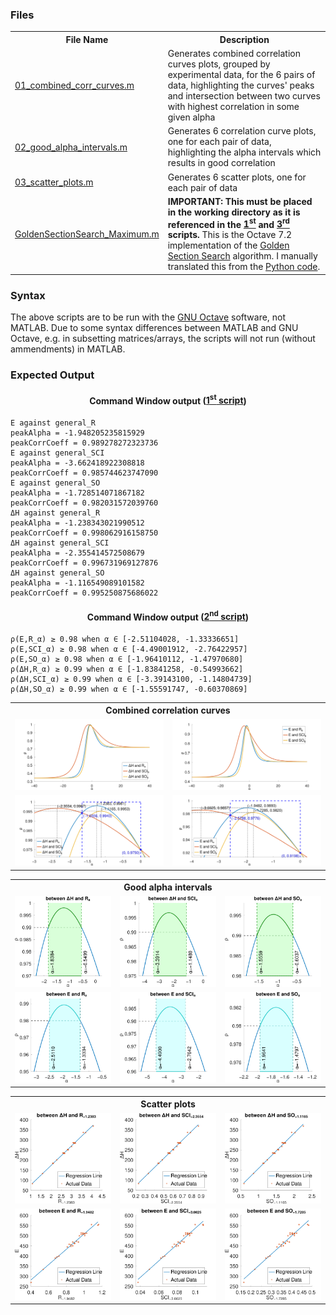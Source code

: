 <h3>Files</h3>
<table>
  <tr><th>File Name</th><th>Description</th></tr>
  <tr><td><a href=01_combined_corr_curves.m>01_combined_corr_curves.m</a></td><td>Generates combined correlation curves plots, grouped by experimental data, for the 6 pairs of data, highlighting the curves' peaks and intersection between two curves with highest correlation in some given alpha</td></tr>
  <tr><td><a href=02_good_alpha_intervals.m>02_good_alpha_intervals.m</a></td><td>Generates 6 correlation curve plots, one for each pair of data, highlighting the alpha intervals which results in good correlation</td></tr>
  <tr><td><a href=03_scatter_plots.m>03_scatter_plots.m</a></td><td>Generates 6 scatter plots, one for each pair of data</td></tr>
  <tr><td><a href=GoldenSectionSearch_Maximum.m>GoldenSectionSearch_Maximum.m</a></td><td><b>IMPORTANT: This must be placed in the working directory as it is referenced in the <a href=01_combined_corr_curves.m>1<sup>st</sup></a> and <a href=03_scatter_plots.m>3<sup>rd</sup></a> scripts.</b> This is the Octave 7.2 implementation of the <a href="https://en.wikipedia.org/wiki/Golden-section_search">Golden Section Search</a> algorithm. I manually translated this from the <a href="https://en.wikipedia.org/wiki/Golden-section_search">Python code</a>.</td></tr>
</table>
<h3>Syntax</h3>
<p>The above scripts are to be run with the <a href=https://octave.org/>GNU Octave</a> software, not MATLAB. Due to some syntax differences between MATLAB and GNU Octave, e.g. in subsetting matrices/arrays, the scripts will not run (without ammendments) in MATLAB.</p>
<h3>Expected Output</h3>
<h4 align=center>Command Window output (<a href=01_combined_corr_curves.m>1<sup>st</sup> script</a>)</h4>

```
E against general_R
peakAlpha = -1.948205235815929
peakCorrCoeff = 0.989278272323736
E against general_SCI
peakAlpha = -3.662418922308818
peakCorrCoeff = 0.985744623747090
E against general_SO
peakAlpha = -1.728514071867182
peakCorrCoeff = 0.982031572039760
ΔH against general_R
peakAlpha = -1.238343021990512
peakCorrCoeff = 0.998062916158750
ΔH against general_SCI
peakAlpha = -2.355414572508679
peakCorrCoeff = 0.996731969127876
ΔH against general_SO
peakAlpha = -1.116549089101582
peakCorrCoeff = 0.995250875686022
```

<h4 align=center>Command Window output (<a href=01_combined_corr_curves.m>2<sup>nd</sup> script</a>)</h4>

```
ρ(E,R_α) ≥ 0.98 when α ∈ [-2.51104028, -1.33336651]
ρ(E,SCI_α) ≥ 0.98 when α ∈ [-4.49001912, -2.76422957]
ρ(E,SO_α) ≥ 0.98 when α ∈ [-1.96410112, -1.47970680]
ρ(ΔH,R_α) ≥ 0.99 when α ∈ [-1.83841258, -0.54993662]
ρ(ΔH,SCI_α) ≥ 0.99 when α ∈ [-3.39143100, -1.14804739]
ρ(ΔH,SO_α) ≥ 0.99 when α ∈ [-1.55591747, -0.60370869]
```

<table>
  <tr><th colspan=2>Combined correlation curves</th></tr>
  <tr>
    <td><img src="imgs/01_comb_ccurves_DH_indices_FAR_WIDE.png"></td>
    <td><img src="imgs/01_comb_ccurves_E_indices_FAR_WIDE.png"></td>
  </tr>
  <tr>
    <td><img src="imgs/01_comb_ccurves_DH_indices_NEAR_WIDE.png"></td>
    <td><img src="imgs/01_comb_ccurves_E_indices_NEAR_WIDE.png"></td>
  </tr>
</table>
<table>
  <tr><th colspan=3>Good alpha intervals</th></tr>
  <tr>
    <td><img src="imgs/02_good_a_intervals_DH_R_a.png"></td>
    <td><img src="imgs/02_good_a_intervals_DH_SCI_a.png"></td>
    <td><img src="imgs/02_good_a_intervals_DH_SO_a.png"></td>
  </tr>
  <tr>
    <td><img src="imgs/02_good_a_intervals_E_R_a.png"></td>
    <td><img src="imgs/02_good_a_intervals_E_SCI_a.png"></td>
    <td><img src="imgs/02_good_a_intervals_E_SO_a.png"></td>
  </tr>
</table>
<table>
  <tr><th colspan=3>Scatter plots</th></tr>
  <tr>
    <td><img src="imgs/03_scatter_DH_R.png"></td>
    <td><img src="imgs/03_scatter_DH_SCI.png"></td>
    <td><img src="imgs/03_scatter_DH_SO.png"></td>
  </tr>
  <tr>
    <td><img src="imgs/03_scatter_E_R.png"></td>
    <td><img src="imgs/03_scatter_E_SCI.png"></td>
    <td><img src="imgs/03_scatter_E_SO.png"></td>
  </tr>
</table>
